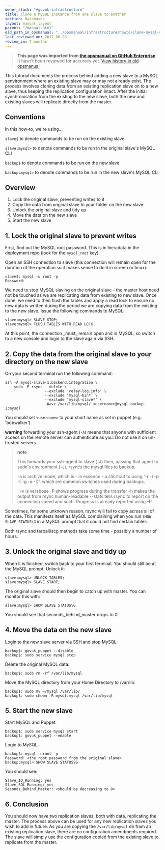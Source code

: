 ```yaml
---
owner_slack: "#govuk-infrastructure"
title: Clone a MySQL instance from one slave to another
section: Databases
layout: manual_layout
parent: "/manual.html"
old_path_in_opsmanual: "../opsmanual/infrastructure/howto/clone-mysql-slave.md"
last_reviewed_on: 2017-06-28
review_in: 7 months
---
```


> **This page was imported from [the opsmanual on GitHub Enterprise](https://github.com/alphagov/govuk-legacy-opsmanual)**.
It hasn't been reviewed for accuracy yet.
[View history in old opsmanual](https://github.com/alphagov/govuk-legacy-opsmanual/tree/master/infrastructure/howto/clone-mysql-slave.md)


This tutorial documents the process behind adding a new slave to a MySQL
senvironment where an existing slave may or may not already exist. The
process involves cloning data from an existing replication slave on to a
new slave, thus keeping the replication configuration intact. After the
initial synchronisation from the existing to the new slave, both the new
and existing slaves will replicate directly from the master.

## Conventions

In this how-to, we're using...

`slave$` to denote commands to be run on the existing slave

`slave:mysql>` to denote commands to be run in the original slave's
MySQL CLI

`backup$` to denote commands to be run on the new slave

`backup:mysql>` to denote commands to be run in the new slave's MySQL
CLI

## Overview

1.  Lock the original slave, preventing writes to it
2.  Copy the data from original slave to your folder on the new slave
3.  Unlock the original slave and tidy up
4.  Move the data on the new slave
5.  Start the new slave

## 1. Lock the original slave to prevent writes

First, find out the MySQL root password. This is in hieradata in the
deployment repo (look for the `mysql_root` key).

Open an SSH connection to slave (this connection will remain open for
the duration of the operation so it makes sense to do it in screen or
tmux):

    slave$: mysql -u root -p
    Password:

We need to stop MySQL slaving on the original slave - the master host
need not be touched as we are replicating data from existing to new
slave. Once done, we need to then flush the tables and apply a read lock
to ensure no new data is written during the period we are copying data
from the existing to the new slave. Issue the following commands to
MySQL:

    slave:mysql> SLAVE STOP;
    slave:mysql> FLUSH TABLES WITH READ LOCK;

At this point, the connection \_must\_ remain open and in MySQL, so
switch to a new console and login to the slave again via SSH.

## 2. Copy the data from the original slave to your directory on the new slave

On your second terminal run the following command:

    ssh -A mysql-slave-1.backend.integration \
        sudo -E rsync --delete \
                      --exclude 'relay-log.info' \
                      --exclude 'mysql-bin*' \
                      --exclude 'mysql-slave*' \
                      -Wavz /var/lib/mysql/ <username>@mysql-backup-1:mysql

You should set `<username>` to your short name as set in puppet (e.g. 'bobwalker').

**warning** forwarding your ssh-agent (`-A`) means that anyone with sufficient access on the remote server can authenticate as you. Do not use it on un-trusted servers.

> **note**
>
> This forwards your ssh-agent to slave (`-A`) then, passing that agent to sudo's environment (`-E`), rsyncs the mysql files to backup.
>
> -a is archive mode, which is - in essence - a shortcut to using '-r -l -p -t -g -o -D', which are common switches used during backups.
>
> :   -v is versbose -P shows progress during the transfer -h makes the
>     output from rsync human-readable --stats tells rsync to report on
>     the connection speed and such. Progress is already reported
>     using -P.
>
Sometimes, for some unknown reason, rsync will fail to copy across all
of the data. This manifests itself as MySQL complaining when you run
`SHOW SLAVE STATUS\G` in a MySQL prompt that it could not find certain
tables.

Both rsync and tarball/scp methods take some time - possibly a number of
hours.

## 3. Unlock the original slave and tidy up

When it is finished, switch back to your first terminal. You should
still be at the MySQL prompt. Unlock it:

    slave:mysql> UNLOCK TABLES;
    slave:mysql> SLAVE START;

The original slave should then begin to catch up with master. You can
monitor this with:

    slave:mysql> SHOW SLAVE STATUS\G

You should see that seconds\_behind\_master drops to 0.

## 4. Move the data on the new slave

Login to the new slave server via SSH and stop MySQL:

    backup$: govuk_puppet --disable
    backup$: sudo service mysql stop

Delete the original MySQL data:

    backup$: sudo rm -rf /var/lib/mysql

Move the MySQL directory from your Home Directory to /var/lib:

    backup$: sudo mv ~/mysql /var/lib/
    backup$: sudo chown -R mysql:mysql /var/lib/mysql

## 5. Start the new slave

Start MySQL and Puppet:

    backup$: sudo service mysql start
    backup$: govuk_puppet --enable

Login to MySQL:

    backup$: mysql -uroot -p
    Password: <the root password from the original slave>
    backup:mysql> SHOW SLAVE STATUS\G

You should see:

    Slave_IO_Running: yes
    Slave_SQL_Running: yes
    Seconds_Behind_Master: <should be decreasing to 0>

## 6. Conclusion

You should now have two replication slaves, both with data, replicating
the master. The process above can be used for any new replication slaves
you wish to add in future. As you are copying the `/var/lib/mysql` dir
from an existing replication slave, there are no configuration
amendments required. The slave will simply use the configuration copied
from the existing slave to replicate from the master.
